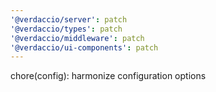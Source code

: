 ```yaml
---
'@verdaccio/server': patch
'@verdaccio/types': patch
'@verdaccio/middleware': patch
'@verdaccio/ui-components': patch
---
```


chore(config): harmonize configuration options

